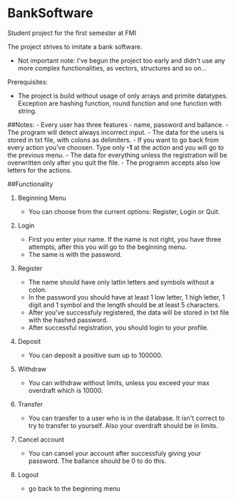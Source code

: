 # BankSoftware
Student project for the first semester at FMI

The project strives to imitate a bank software.

- Not important note: I've begun the project too early and didn't use any more complex functionalities, as vectors, structures and so on...

Prerequisites:
  - The project is build without usage of only arrays and primite datatypes. Exception are hashing function, round function and one function with string.

##Notes:
    - Every user has three features - name, password and ballance.
    - The program will detect always incorrect input.
    - The data for the users is stored in txt file, with colons as delimiters.
    - If you want to go back from every action you've choosen. Type only **-1** at the action and you will go to the previous menu.
    - The data for everything unless the registration will be overwritten only after you quit the file.
    - The programm accepts also low letters for the actions.

##Functionality

1. Beginning Menu
    - You can choose from the current options: Register, Login or Quit.

2. Login
    - First you enter your name. If the name is not right, you have three attempts, after this you will go to the beginning menu.
    - The same is with the password.
  
3. Register
    - The name should have only lattin letters and symbols without a colon.
    - In the password you should have at least 1 low letter, 1 high letter, 1 digit and 1 symbol and the length should be at least 5 characters.
    - After you've successfuly registered, the data will be stored in txt file with the hashed password.
    - After successful registration, you should login to your profile.

4. Deposit
    - You can deposit a positive sum up to 100000.

5. Withdraw
    - You can withdraw without limits, unless you exceed your max overdraft which is 10000.

6. Transfer
    - You can transfer to a user who is in the database. It isn't correct to try to transfer to yourself. Also your overdraft should be in limits.

7. Cancel account
    - You can cansel your account after successfuly giving your password. The ballance should be 0 to do this.

8. Logout 
    - go back to the beginning menu
